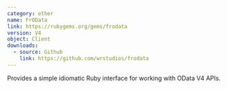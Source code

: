 ```yaml
---
category: other
name: FrOData
link: https://rubygems.org/gems/frodata
version: V4
object: Client
downloads:
  - source: Github
    link: https://github.com/wrstudios/frodata
---
```

Provides a simple idiomatic Ruby interface for working with OData V4 APIs.
